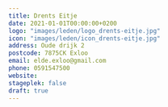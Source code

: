 ```yaml
---
title: Drents Eitje
date: 2021-01-01T00:00:00+0200
logo: "images/leden/logo_drents-eitje.jpg"
icon: "images/leden/icon_drents-eitje.jpg"
address: Oude drijk 2
postcode: 7875CK Exloo
email: elde.exloo@gmail.com
phone: 0591547500
website: 
stageplek: false
draft: true
---
```


